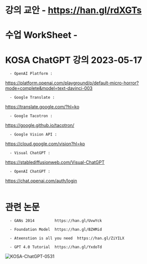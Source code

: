 # 강의 교안 - https://han.gl/rdXGTs

# 수업 WorkSheet - 






# KOSA ChatGPT 강의 2023-05-17

```
  - OpenAI Platform :
```  
  https://platform.openai.com/playground/p/default-micro-horror?mode=complete&model=text-davinci-003

```
  - Google Translate :  
```  
   https://translate.google.com/?hl=ko
   
```
  - Google Tacotron :  
```
  https://google.github.io/tacotron/
  
```
  - Google Vision API :  
```
  https://cloud.google.com/vision?hl=ko
  
```
  - Visual ChatGPT :   
```
   https://stablediffusionweb.com/Visual-ChatGPT
```
  - OpenAI ChatGPT :  
```
  https://chat.openai.com/auth/login
  
```
```
  
# 관련 논문

```
  - GANs 2014         https://han.gl/UvwYck
```
```
  - Foundation Model  https://han.gl/BZHMid
```
```
  - Ateenstion is all you need  https://han.gl/ZiYILX
```
```
  - GPT 4.0 Tutorial  https://han.gl/YxdoTd
```

![KOSA-ChatGPT-0531](https://github.com/JSJeong-me/JSJeong-me-KOSA_ChatGPT_0531/assets/54794815/fca09b0e-1f0a-45f8-ba32-fedbd1621eaf)
